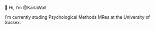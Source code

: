  👋 Hi, I’m @KarlaWall
 
 I'm currently studing Psychological Methods MRes at the University of Sussex.

<!---
KarlaWall/KarlaWall is a ✨ special ✨ repository because its `README.md` (this file) appears on your GitHub profile.
You can click the Preview link to take a look at your changes.
--->
